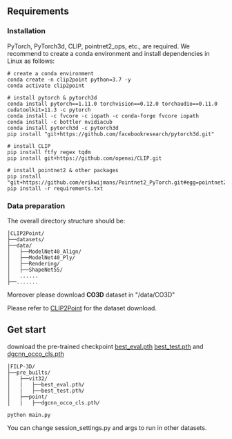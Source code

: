 ## Requirements

### Installation

PyTorch, PyTorch3d, CLIP, pointnet2_ops, etc., are required. We recommend to create a conda environment and install dependencies in Linux as follows:

```
# create a conda environment
conda create -n clip2point python=3.7 -y
conda activate clip2point

# install pytorch & pytorch3d
conda install pytorch==1.11.0 torchvision==0.12.0 torchaudio==0.11.0 cudatoolkit=11.3 -c pytorch
conda install -c fvcore -c iopath -c conda-forge fvcore iopath
conda install -c bottler nvidiacub
conda install pytorch3d -c pytorch3d
pip install "git+https://github.com/facebookresearch/pytorch3d.git"

# install CLIP
pip install ftfy regex tqdm
pip install git+https://github.com/openai/CLIP.git

# install pointnet2 & other packages
pip install "git+https://github.com/erikwijmans/Pointnet2_PyTorch.git#egg=pointnet2_ops&subdirectory=pointnet2_ops_lib"
pip install -r requirements.txt
```

### Data preparation

The overall directory structure should be:

```
│CLIP2Point/
├──datasets/
├──data/
│   ├──ModelNet40_Align/
│   ├──ModelNet40_Ply/
│   ├──Rendering/
│   ├──ShapeNet55/
│   ......
├──.......
```

Moreover please download **CO3D** dataset in "/data/CO3D"

Please refer to [CLIP2Point](https://github.com/tyhuang0428/CLIP2Point) for the dataset download.

## Get start

download the pre-trained checkpoint [best_eval.pth](https://drive.google.com/file/d/1ZAnIANNMqRRRmaVtk8Kp93s_NkGU51zv/view?usp=sharing)  [best_test.pth](https://drive.google.com/file/d/1Jr1yXOu1yKmMs8K7XD8FnttPRHnZOZHx/view?usp=sharing) and  [dgcnn_occo_cls.pth](https://drive.google.com/file/d/1EG7zh8J_IE4rN9aNb_z7ePkAIwD9SwfB/view?usp=drive_link)

```
│FILP-3D/
├──pre_builts/
│   ├──vit32/
│   |	├──best_eval.pth/
│   |	├──best_test.pth/
│   ├──point/
│   |	├──dgcnn_occo_cls.pth/
```

```
python main.py
```

You can change session_settings.py and args to run in other datasets.